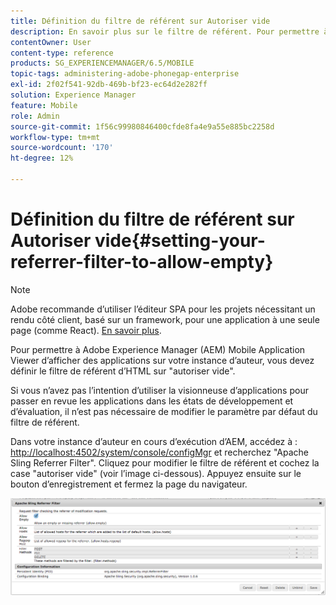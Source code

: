 ```yaml
---
title: Définition du filtre de référent sur Autoriser vide
description: En savoir plus sur le filtre de référent. Pour permettre à Adobe Experience Manager (AEM) Mobile Application Viewer d’afficher des applications sur votre instance d’auteur, vous devez définir le filtre de référent d’HTML sur "autoriser vide".
contentOwner: User
content-type: reference
products: SG_EXPERIENCEMANAGER/6.5/MOBILE
topic-tags: administering-adobe-phonegap-enterprise
exl-id: 2f02f541-92db-469b-bf23-ec64d2e282ff
solution: Experience Manager
feature: Mobile
role: Admin
source-git-commit: 1f56c99980846400cfde8fa4e9a55e885bc2258d
workflow-type: tm+mt
source-wordcount: '170'
ht-degree: 12%

---
```


# Définition du filtre de référent sur Autoriser vide{#setting-your-referrer-filter-to-allow-empty}

>[!NOTE]
>
>Adobe recommande d’utiliser l’éditeur SPA pour les projets nécessitant un rendu côté client, basé sur un framework, pour une application à une seule page (comme React). [En savoir plus](/help/sites-developing/spa-overview.md).

Pour permettre à Adobe Experience Manager (AEM) Mobile Application Viewer d’afficher des applications sur votre instance d’auteur, vous devez définir le filtre de référent d’HTML sur &quot;autoriser vide&quot;.

Si vous n’avez pas l’intention d’utiliser la visionneuse d’applications pour passer en revue les applications dans les états de développement et d’évaluation, il n’est pas nécessaire de modifier le paramètre par défaut du filtre de référent.

Dans votre instance d’auteur en cours d’exécution d’AEM, accédez à : [http://localhost:4502/system/console/configMgr](http://localhost:4502/system/console/configMgr) et recherchez &quot;Apache Sling Referrer Filter&quot;. Cliquez pour modifier le filtre de référent et cochez la case &quot;autoriser vide&quot; (voir l’image ci-dessous). Appuyez ensuite sur le bouton d’enregistrement et fermez la page du navigateur.

![Paramètres du filtre de référent](assets/chlimage_1-106.png)
